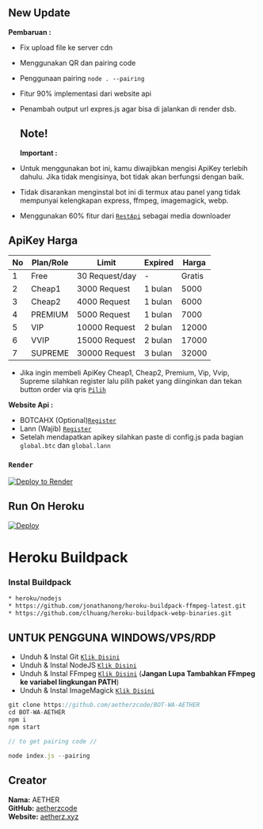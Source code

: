## New Update

**Pembaruan :**
- Fix upload file ke server cdn 
- Menggunakan QR dan pairing code 
- Penggunaan pairing ```node . --pairing```
- Fitur 90% implementasi dari website api
- Penambah output url expres.js agar bisa di jalankan di render dsb.
  ## Note!
  **Important :**
  
- Untuk menggunakan bot ini, kamu diwajibkan mengisi ApiKey terlebih dahulu. Jika tidak mengisinya, bot tidak akan berfungsi dengan baik.
- Tidak disarankan menginstal bot ini di termux atau panel yang tidak mempunyai kelengkapan express, ffmpeg, imagemagick, webp.
  
- Menggunakan 60% fitur dari [`RestApi`](https://api.betabotz.eu.org) sebagai media downloader


## ApiKey Harga

| No | Plan/Role    | Limit          | Expired         | Harga |
|----|--------------|----------------|-----------------|-------|
| 1  | Free         | 30 Request/day| -               | Gratis|
| 2  | Cheap1       | 3000 Request   | 1 bulan         | 5000     |
| 3  | Cheap2       | 4000 Request   | 1 bulan         | 6000     |
| 4  | PREMIUM      | 5000 Request   | 1 bulan         | 7000     |
| 5  | VIP          | 10000 Request  | 2 bulan         | 12000     |
| 6  | VVIP         | 15000 Request  | 2 bulan         | 17000     |
| 7  | SUPREME      | 30000 Request  | 3 bulan         | 32000     |

- Jika ingin membeli ApiKey Cheap1, Cheap2, Premium, Vip, Vvip, Supreme silahkan register lalu pilih paket yang diinginkan dan tekan button order via qris [`Pilih`](https://api.betabotz.eu.org/price)

**Website Api :**
- BOTCAHX (Optional)[`Register`](https://api.botcahx.eu.org)
- Lann (Wajib) [`Register`](https://api.betabotz.eu.org)
- Setelah mendapatkan apikey silahkan paste di config.js pada bagian ```global.btc``` dan ```global.lann```


### `Render`

[![Deploy to Render](https://render.com/images/deploy-to-render-button.svg)](https://dashboard.render.com/blueprint/new?repo=https%3A%2F%2Fgithub.com%2Faetherzcode%2FBOT-WA-AETHER)


## Run On Heroku

[![Deploy](https://www.herokucdn.com/deploy/button.svg)](https://heroku.com/deploy?template=https://github.com/aetherzcode/BOT-WA-AETHER)
# Heroku Buildpack
### Instal Buildpack
```bash
* heroku/nodejs
* https://github.com/jonathanong/heroku-buildpack-ffmpeg-latest.git
* https://github.com/clhuang/heroku-buildpack-webp-binaries.git
```

## UNTUK PENGGUNA WINDOWS/VPS/RDP

* Unduh & Instal Git [`Klik Disini`](https://git-scm.com/downloads)
* Unduh & Instal NodeJS [`Klik Disini`](https://nodejs.org/en/download)
* Unduh & Instal FFmpeg [`Klik Disini`](https://ffmpeg.org/download.html) (**Jangan Lupa Tambahkan FFmpeg ke variabel lingkungan PATH**)
* Unduh & Instal ImageMagick [`Klik Disini`](https://imagemagick.org/script/download.php)

```javascript
git clone https://github.com/aetherzcode/BOT-WA-AETHER
cd BOT-WA-AETHER
npm i
npm start
```
```javascript
// to get pairing code //

node index.js --pairing

```

## Creator

**Nama:** AETHER  
**GitHub:** [aetherzcode](https://github.com/aetherzcode)  
**Website:** [aetherz.xyz](https://aetherz.xyz) 
